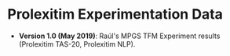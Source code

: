 # Prolexitim Experimentation Data

- **Version 1.0 (May 2019)**: Raúl's MPGS TFM Experiment results (Prolexitim TAS-20, Prolexitim NLP). 
